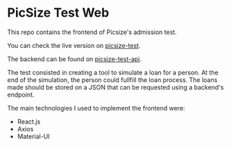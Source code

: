 # PicSize Test Web

This repo contains the frontend of Picsize's admission test.

You can check the live version on [picsize-test](picsize-test.marciorasf.space).

The backend can be found on [picsize-test-api](https://github.com/marciorasf/picsize-test-api).

The test consisted in creating a tool to simulate a loan for a person. At the end of the simulation, the person could fullfill the loan process. The loans made should be stored on a JSON that can be requested using a backend's endpoint.

The main technologies I used to implement the frontend were:

- React.js
- Axios
- Material-UI
